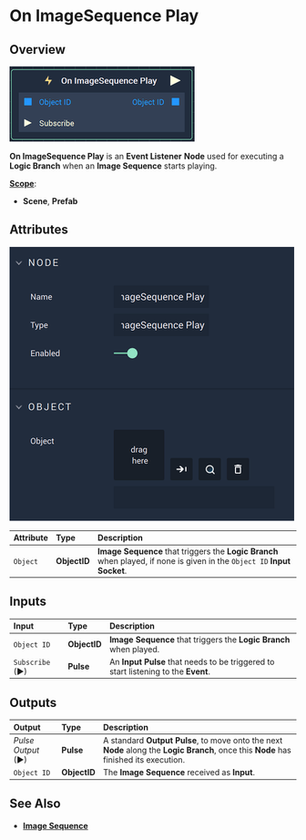 # On ImageSequence Play

## Overview

![The On ImageSequence Play Node.](../../../.gitbook/assets/onimagesequenceplaynode.png)

**On ImageSequence Play** is an **Event Listener** **Node** used for executing a **Logic Branch** when an **Image Sequence** starts playing.

[**Scope**](../overview.md#scopes):
*  **Scene**, **Prefab**

## Attributes

![The On ImageSequence Play Node Attributes.](../../../.gitbook/assets/onimagesequenceplayattributes.png)

| Attribute | Type | Description |
| :--- | :--- | :--- |
| `Object` | **ObjectID** | **Image Sequence** that triggers the **Logic Branch** when played, if none is given in the `Object ID` **Input Socket**. |

## Inputs

| Input | Type | Description |
| :--- | :--- | :--- |
| `Object ID` | **ObjectID** | **Image Sequence** that triggers the **Logic Branch** when played. |
| `Subscribe` (►)|**Pulse** | An **Input Pulse** that needs to be triggered to start listening to the **Event**. |

## Outputs

| Output | Type | Description |
| :--- | :--- | :--- |
| _Pulse Output_ \(►\) | **Pulse** | A standard **Output Pulse**, to move onto the next **Node** along the **Logic Branch**, once this **Node** has finished its execution. |
| `Object ID` | **ObjectID** | The **Image Sequence** received as **Input**. | 

## See Also

* [**Image Sequence**](./)

